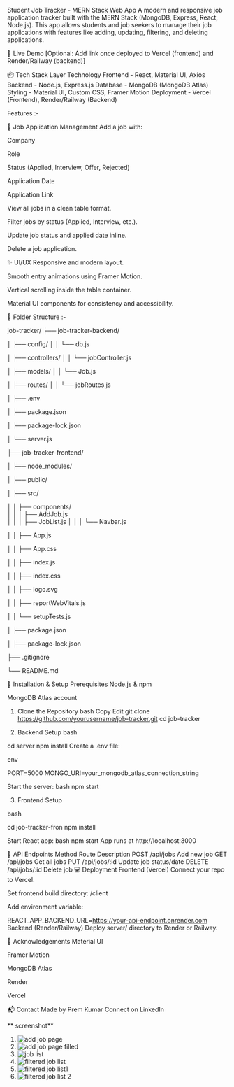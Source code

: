 Student Job Tracker - MERN Stack Web App
A modern and responsive job application tracker built with the MERN Stack (MongoDB, Express, React, Node.js). This app allows students and job seekers to manage their job applications with features like adding, updating, filtering, and deleting applications.

🚀 Live Demo
[Optional: Add link once deployed to Vercel (frontend) and Render/Railway (backend)]

📦 Tech Stack
Layer	Technology
Frontend -	React, Material UI, Axios
Backend -	Node.js, Express.js
Database -	MongoDB (MongoDB Atlas)
Styling -	Material UI, Custom CSS, Framer Motion
Deployment - Vercel (Frontend), Render/Railway (Backend)


Features :- 

📝 Job Application Management
Add a job with:

Company

Role

Status (Applied, Interview, Offer, Rejected)

Application Date

Application Link

View all jobs in a clean table format.

Filter jobs by status (Applied, Interview, etc.).

Update job status and applied date inline.

Delete a job application.

✨ UI/UX
Responsive and modern layout.

Smooth entry animations using Framer Motion.

Vertical scrolling inside the table container.

Material UI components for consistency and accessibility.


📁 Folder Structure :- 

job-tracker/
├── job-tracker-backend/    

│   ├── config/
│   │   └── db.js   

│   ├── controllers/
│   │   └── jobController.js 

│   ├── models/
│   │   └── Job.js 

│   ├── routes/
│   │   └── jobRoutes.js

│   ├── .env   

│   ├── package.json

│   ├── package-lock.json

│   └── server.js                  




├── job-tracker-frontend/  

│   ├── node_modules/

│   ├── public/

│   ├── src/

│   │   ├── components/  
│   │   │   ├── AddJob.js  
│   │   │   ├── JobList.js 
│   │   │   └── Navbar.js   

│   │   ├── App.js    

│   │   ├── App.css 

│   │   ├── index.js   

│   │   ├── index.css   

│   │   ├── logo.svg

│   │   ├── reportWebVitals.js

│   │   └── setupTests.js

│   ├── package.json

│   ├── package-lock.json

├── .gitignore

└── README.md


🔧 Installation & Setup
Prerequisites
Node.js & npm

MongoDB Atlas account

1. Clone the Repository
bash
Copy
Edit
git clone https://github.com/yourusername/job-tracker.git
cd job-tracker

2. Backend Setup
bash

cd server
npm install
Create a .env file:

env

PORT=5000
MONGO_URI=your_mongodb_atlas_connection_string

Start the server:
bash
npm start

3. Frontend Setup

bash

cd job-tracker-fron
npm install


Start React app:
bash
npm start
App runs at http://localhost:3000

📡 API Endpoints
Method  	Route	    Description
POST	 /api/jobs	    Add new job
GET	    /api/jobs	    Get all jobs
PUT	   /api/jobs/:id	Update job status/date
DELETE	/api/jobs/:id	Delete job
💻 Deployment
Frontend (Vercel)
Connect your repo to Vercel.

Set frontend build directory: /client

Add environment variable:

REACT_APP_BACKEND_URL=https://your-api-endpoint.onrender.com
Backend (Render/Railway)
Deploy server/ directory to Render or Railway.


🙌 Acknowledgements
Material UI

Framer Motion

MongoDB Atlas

Render

Vercel

📬 Contact
Made by Prem Kumar
Connect on LinkedIn


** screenshot**
1. ![add job page](<Screenshot/addjob page.jpg>)
2. ![add job page filled](<Screenshot/addjob page1.jpg>)
3. ![job list](<Screenshot/job list.jpg>)
4. ![filtered job list](<Screenshot/job list filter1.jpg>)
5. ![filtered job list1](<Screenshot/job list filter.jpg>)
6. ![filtered job list 2](<Screenshot/job list filter 2.jpg>)


